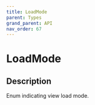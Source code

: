 ```yaml
---
title: LoadMode
parent: Types
grand_parent: API
nav_order: 67
---
```


# LoadMode

## Description

Enum indicating view load mode.
